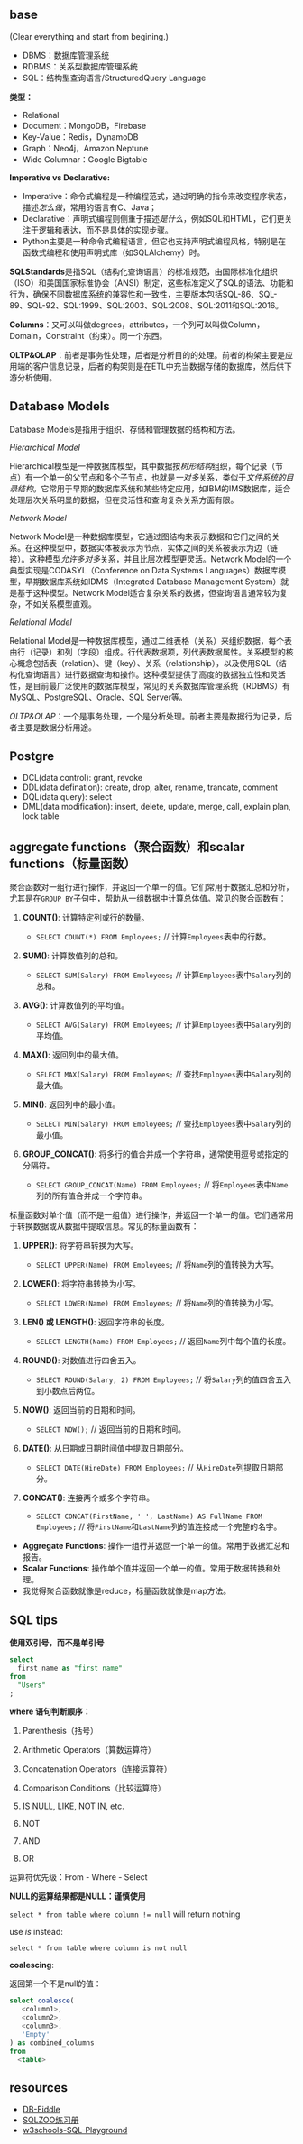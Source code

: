 ## base
(Clear everything and start from begining.)

- DBMS：数据库管理系统
- RDBMS：关系型数据库管理系统
- SQL：结构型查询语言/StructuredQuery Language

**类型：**

- Relational
- Document：MongoDB，Firebase
- Key-Value：Redis，DynamoDB
- Graph：Neo4j，Amazon Neptune
- Wide Columnar：Google Bigtable

**Imperative vs Declarative:**

- Imperative：命令式编程是一种编程范式，通过明确的指令来改变程序状态，描述*怎么做*，常用的语言有C、Java；
- Declarative：声明式编程则侧重于描述*是什么*，例如SQL和HTML，它们更关注于逻辑和表达，而不是具体的实现步骤。
- Python主要是一种命令式编程语言，但它也支持声明式编程风格，特别是在函数式编程和使用声明式库（如SQLAlchemy）时。


**SQLStandards**是指SQL（结构化查询语言）的标准规范，由国际标准化组织（ISO）和美国国家标准协会（ANSI）制定，这些标准定义了SQL的语法、功能和行为，确保不同数据库系统的兼容性和一致性，主要版本包括SQL-86、SQL-89、SQL-92、SQL:1999、SQL:2003、SQL:2008、SQL:2011和SQL:2016。

**Columns**：又可以叫做degrees，attributes，一个列可以叫做Column，Domain，Constraint（约束）。同一个东西。

**OLTP&OLAP**：前者是事务性处理，后者是分析目的的处理。前者的构架主要是应用端的客户信息记录，后者的构架则是在ETL中充当数据存储的数据库，然后供下游分析使用。

## Database Models

Database Models是指用于组织、存储和管理数据的结构和方法。

*Hierarchical Model*

Hierarchical模型是一种数据库模型，其中数据按*树形结构*组织，每个记录（节点）有一个单一的父节点和多个子节点，也就是*一对多*关系，类似于*文件系统的目录结构*。它常用于早期的数据库系统和某些特定应用，如IBM的IMS数据库，适合处理层次关系明显的数据，但在灵活性和查询复杂关系方面有限。

*Network Model*

Network Model是一种数据库模型，它通过图结构来表示数据和它们之间的关系。在这种模型中，数据实体被表示为节点，实体之间的关系被表示为边（链接）。这种模型*允许多对多*关系，并且比层次模型更灵活。Network Model的一个典型实现是CODASYL（Conference on Data Systems Languages）数据库模型，早期数据库系统如IDMS（Integrated Database Management System）就是基于这种模型。Network Model适合复杂关系的数据，但查询语言通常较为复杂，不如关系模型直观。

*Relational Model*

Relational Model是一种数据库模型，通过二维表格（关系）来组织数据，每个表由行（记录）和列（字段）组成。行代表数据项，列代表数据属性。关系模型的核心概念包括表（relation）、键（key）、关系（relationship），以及使用SQL（结构化查询语言）进行数据查询和操作。这种模型提供了高度的数据独立性和灵活性，是目前最广泛使用的数据库模型，常见的关系数据库管理系统（RDBMS）有MySQL、PostgreSQL、Oracle、SQL Server等。

*OLTP&OLAP*：一个是事务处理，一个是分析处理。前者主要是数据行为记录，后者主要是数据分析用途。

## Postgre

- DCL(data control): grant, revoke
- DDL(data defination): create, drop, alter, rename, trancate, comment
- DQL(data query): select
- DML(data modification): insert, delete, update, merge, call, explain plan, lock table 

## aggregate functions（聚合函数）和scalar functions（标量函数）

聚合函数对一组行进行操作，并返回一个单一的值。它们常用于数据汇总和分析，尤其是在`GROUP BY`子句中，帮助从一组数据中计算总体值。常见的聚合函数有：

1. **COUNT()**: 计算特定列或行的数量。
   - `SELECT COUNT(*) FROM Employees;` // 计算`Employees`表中的行数。

2. **SUM()**: 计算数值列的总和。
   - `SELECT SUM(Salary) FROM Employees;` // 计算`Employees`表中`Salary`列的总和。

3. **AVG()**: 计算数值列的平均值。
   - `SELECT AVG(Salary) FROM Employees;` // 计算`Employees`表中`Salary`列的平均值。

4. **MAX()**: 返回列中的最大值。
   - `SELECT MAX(Salary) FROM Employees;` // 查找`Employees`表中`Salary`列的最大值。

5. **MIN()**: 返回列中的最小值。
   - `SELECT MIN(Salary) FROM Employees;` // 查找`Employees`表中`Salary`列的最小值。

6. **GROUP_CONCAT()**: 将多行的值合并成一个字符串，通常使用逗号或指定的分隔符。
   - `SELECT GROUP_CONCAT(Name) FROM Employees;` // 将`Employees`表中`Name`列的所有值合并成一个字符串。

标量函数对单个值（而不是一组值）进行操作，并返回一个单一的值。它们通常用于转换数据或从数据中提取信息。常见的标量函数有：

1. **UPPER()**: 将字符串转换为大写。
   - `SELECT UPPER(Name) FROM Employees;` // 将`Name`列的值转换为大写。

2. **LOWER()**: 将字符串转换为小写。
   - `SELECT LOWER(Name) FROM Employees;` // 将`Name`列的值转换为小写。

3. **LEN() 或 LENGTH()**: 返回字符串的长度。
   - `SELECT LENGTH(Name) FROM Employees;` // 返回`Name`列中每个值的长度。

4. **ROUND()**: 对数值进行四舍五入。
   - `SELECT ROUND(Salary, 2) FROM Employees;` // 将`Salary`列的值四舍五入到小数点后两位。

5. **NOW()**: 返回当前的日期和时间。
   - `SELECT NOW();` // 返回当前的日期和时间。

6. **DATE()**: 从日期或日期时间值中提取日期部分。
   - `SELECT DATE(HireDate) FROM Employees;` // 从`HireDate`列提取日期部分。

7. **CONCAT()**: 连接两个或多个字符串。
   - `SELECT CONCAT(FirstName, ' ', LastName) AS FullName FROM Employees;` // 将`FirstName`和`LastName`列的值连接成一个完整的名字。

- **Aggregate Functions**: 操作一组行并返回一个单一的值。常用于数据汇总和报告。
- **Scalar Functions**: 操作单个值并返回一个单一的值。常用于数据转换和处理。
- 我觉得聚合函数就像是reduce，标量函数就像是map方法。

## SQL tips

**使用双引号，而不是单引号**

```sql
select 
  first_name as "first name" 
from 
  "Users"
;
```

**where 语句判断顺序：**

1. Parenthesis（括号）

2. Arithmetic Operators（算数运算符）

3. Concatenation Operators（连接运算符）

4. Comparison Conditions（比较运算符）

5. IS NULL, LIKE, NOT IN, etc.

6. NOT

7. AND

8. OR

运算符优先级：From - Where - Select

**NULL的运算结果都是NULL：谨慎使用**

`select * from table where column != null` will return nothing

use *is* instead:

`select * from table where column is not null`

**coalescing**:

返回第一个不是null的值：

```sql
select coalesce(
   <column1>,
   <column2>,
   <column3>,
   'Empty'
) as combined_columns
from
  <table>
```


## resources

- [DB-Fiddle](https://www.db-fiddle.com/)
- [SQLZOO练习册](https://sqlzoo.net/wiki/SQL_Tutorial)
- [w3schools-SQL-Playground](https://www.w3schools.com/sql/trysql.asp?filename=trysql_op_in)
